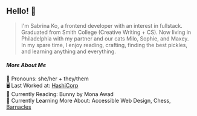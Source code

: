 ## Hello! 👋

> I'm Sabrina Ko, a frontend developer with an interest in fullstack.
> Graduated from Smith College (Creative Writing + CS). Now living in Philadelphia with my partner and our cats Milo, Sophie, and Maxey.  
> In my spare time, I enjoy reading, crafting, finding the best pickles, and learning anything and everything.

#### *More About Me*  
💖 Pronouns: she/her + they/them  
🖥 Last Worked at: [HashiCorp](https://www.hashicorp.com/)  
📖 Currently Reading: Bunny by Mona Awad  
🌱 Currently Learning More About: Accessible Web Design, Chess, [Barnacles](https://youtu.be/plYuvU2VZkE?si=l5WkS-9BdeyWvb0x)
